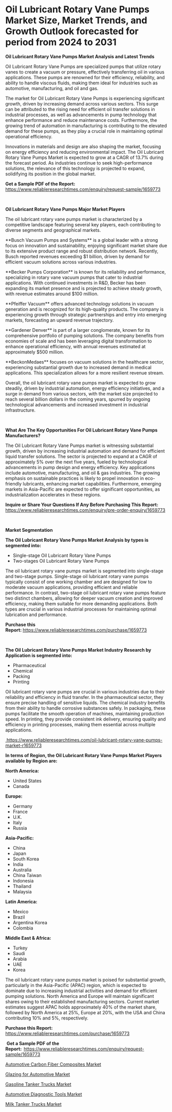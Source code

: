 <p><h1>Oil Lubricant Rotary Vane Pumps Market Size, Market Trends, and Growth Outlook forecasted for period from 2024 to 2031</h1></p><p><strong>Oil Lubricant Rotary Vane Pumps Market Analysis and Latest Trends</strong></p>
<p><p>Oil Lubricant Rotary Vane Pumps are specialized pumps that utilize rotary vanes to create a vacuum or pressure, effectively transferring oil in various applications. These pumps are renowned for their efficiency, reliability, and ability to handle viscous fluids, making them ideal for industries such as automotive, manufacturing, and oil and gas.</p><p>The market for Oil Lubricant Rotary Vane Pumps is experiencing significant growth, driven by increasing demand across various sectors. This surge can be attributed to the rising need for efficient oil transfer solutions in industrial processes, as well as advancements in pump technology that enhance performance and reduce maintenance costs. Furthermore, the growing trend of automation in manufacturing is contributing to the elevated demand for these pumps, as they play a crucial role in maintaining optimal operational efficiency.</p><p>Innovations in materials and design are also shaping the market, focusing on energy efficiency and reducing environmental impact. The Oil Lubricant Rotary Vane Pumps Market is expected to grow at a CAGR of 13.7% during the forecast period. As industries continue to seek high-performance solutions, the relevance of this technology is projected to expand, solidifying its position in the global market.</p></p>
<p><strong>Get a Sample PDF of the Report:&nbsp;</strong> <a href="https://www.reliableresearchtimes.com/enquiry/request-sample/1659773?utm_campaign=1420&utm_medium=2&utm_source=Github&utm_content=ia&utm_term=09122024&utm_id=oil-lubricant-rotary-vane-pumps">https://www.reliableresearchtimes.com/enquiry/request-sample/1659773</a></p>
<p>&nbsp;</p>
<p><strong>Oil Lubricant Rotary Vane Pumps Major Market Players</strong></p>
<p><p>The oil lubricant rotary vane pumps market is characterized by a competitive landscape featuring several key players, each contributing to diverse segments and geographical markets.</p><p>**Busch Vacuum Pumps and Systems** is a global leader with a strong focus on innovation and sustainability, enjoying significant market share due to its extensive product range and robust distribution network. Recently, Busch reported revenues exceeding $1 billion, driven by demand for efficient vacuum solutions across various industries.</p><p>**Becker Pumps Corporation** is known for its reliability and performance, specializing in rotary vane vacuum pumps that cater to industrial applications. With continued investments in R&D, Becker has been expanding its market presence and is projected to achieve steady growth, with revenue estimates around $100 million.</p><p>**Pfeiffer Vacuum** offers advanced technology solutions in vacuum generation and is recognized for its high-quality products. The company is experiencing growth through strategic partnerships and entry into emerging markets, forecasting an upward revenue trajectory.</p><p>**Gardener Denver** is part of a larger conglomerate, known for its comprehensive portfolio of pumping solutions. The company benefits from economies of scale and has been leveraging digital transformation to enhance operational efficiency, with annual revenues estimated at approximately $500 million.</p><p>**BeckonMedaes** focuses on vacuum solutions in the healthcare sector, experiencing substantial growth due to increased demand in medical applications. This specialization allows for a more resilient revenue stream.</p><p>Overall, the oil lubricant rotary vane pumps market is expected to grow steadily, driven by industrial automation, energy efficiency initiatives, and a surge in demand from various sectors, with the market size projected to reach several billion dollars in the coming years, spurred by ongoing technological advancements and increased investment in industrial infrastructure.</p></p>
<p>&nbsp;</p>
<p><strong>What Are The Key Opportunities For Oil Lubricant Rotary Vane Pumps Manufacturers?</strong></p>
<p><p>The Oil Lubricant Rotary Vane Pumps market is witnessing substantial growth, driven by increasing industrial automation and demand for efficient liquid transfer solutions. The sector is projected to expand at a CAGR of approximately 5% over the next five years, fueled by technological advancements in pump design and energy efficiency. Key applications include automotive, manufacturing, and oil & gas industries. The growing emphasis on sustainable practices is likely to propel innovation in eco-friendly lubricants, enhancing market capabilities. Furthermore, emerging markets in Asia-Pacific are expected to offer significant opportunities, as industrialization accelerates in these regions.</p></p>
<p><strong>Inquire or Share Your Questions If Any Before Purchasing This Report:</strong> <a href="https://www.reliableresearchtimes.com/enquiry/pre-order-enquiry/1659773?utm_campaign=1420&utm_medium=2&utm_source=Github&utm_content=ia&utm_term=09122024&utm_id=oil-lubricant-rotary-vane-pumps">https://www.reliableresearchtimes.com/enquiry/pre-order-enquiry/1659773</a></p>
<p>&nbsp;</p>
<p><strong>Market Segmentation</strong></p>
<p><strong>The Oil Lubricant Rotary Vane Pumps Market Analysis by types is segmented into:</strong></p>
<p><ul><li>Single-stage Oil Lubricant Rotary Vane Pumps</li><li>Two-stages Oil Lubricant Rotary Vane Pumps</li></ul></p>
<p><p>The oil lubricant rotary vane pumps market is segmented into single-stage and two-stage pumps. Single-stage oil lubricant rotary vane pumps typically consist of one working chamber and are designed for low to moderate vacuum applications, providing efficient and reliable performance. In contrast, two-stage oil lubricant rotary vane pumps feature two distinct chambers, allowing for deeper vacuum creation and improved efficiency, making them suitable for more demanding applications. Both types are crucial in various industrial processes for maintaining optimal lubrication and performance.</p></p>
<p><strong>Purchase this Report:&nbsp;</strong><a href="https://www.reliableresearchtimes.com/purchase/1659773?utm_campaign=1420&utm_medium=2&utm_source=Github&utm_content=ia&utm_term=09122024&utm_id=oil-lubricant-rotary-vane-pumps">https://www.reliableresearchtimes.com/purchase/1659773</a></p>
<p>&nbsp;</p>
<p><strong>The Oil Lubricant Rotary Vane Pumps Market Industry Research by Application is segmented into:</strong></p>
<p><ul><li>Pharmaceutical</li><li>Chemical</li><li>Packing</li><li>Printing</li></ul></p>
<p><p>Oil lubricant rotary vane pumps are crucial in various industries due to their reliability and efficiency in fluid transfer. In the pharmaceutical sector, they ensure precise handling of sensitive liquids. The chemical industry benefits from their ability to handle corrosive substances safely. In packaging, these pumps facilitate the smooth operation of machines, maintaining production speed. In printing, they provide consistent ink delivery, ensuring quality and efficiency in printing processes, making them essential across multiple applications.</p></p>
<p><a href="https://www.reliableresearchtimes.com/oil-lubricant-rotary-vane-pumps-market-r1659773?utm_campaign=1420&utm_medium=2&utm_source=Github&utm_content=ia&utm_term=09122024&utm_id=oil-lubricant-rotary-vane-pumps">&nbsp;https://www.reliableresearchtimes.com/oil-lubricant-rotary-vane-pumps-market-r1659773</a></p>
<p><strong>In terms of Region, the Oil Lubricant Rotary Vane Pumps Market Players available by Region are:</strong></p>
<p>
    <p> <strong> North America: </strong>
        <ul>
            <li>United States</li>
            <li>Canada</li>
        </ul>
        </p> 
    <p> <strong> Europe: </strong>
        <ul>
            <li>Germany</li>
            <li>France</li>
            <li>U.K.</li>
            <li>Italy</li>
            <li>Russia</li>
        </ul>
        </p> 
    <p> <strong> Asia-Pacific: </strong>
        <ul>
            <li>China</li>
            <li>Japan</li>
            <li>South Korea</li>
            <li>India</li>
            <li>Australia</li>
            <li>China Taiwan</li>
            <li>Indonesia</li>
            <li>Thailand</li>
            <li>Malaysia</li>
        </ul>
        </p> 
    <p> <strong> Latin America: </strong>
        <ul>
            <li>Mexico</li>
            <li>Brazil</li>
            <li>Argentina Korea</li>
            <li>Colombia</li>
        </ul>
        </p> 
    <p> <strong> Middle East & Africa: </strong>
        <ul>
            <li>Turkey</li>
            <li>Saudi</li>
            <li>Arabia</li>
            <li>UAE</li>
            <li>Korea</li>
        </ul>
    </p>
    </p>
<p><p>The oil lubricant rotary vane pumps market is poised for substantial growth, particularly in the Asia-Pacific (APAC) region, which is expected to dominate due to increasing industrial activities and demand for efficient pumping solutions. North America and Europe will maintain significant shares owing to their established manufacturing sectors. Current market estimates suggest APAC holds approximately 40% of the market share, followed by North America at 25%, Europe at 20%, with the USA and China contributing 10% and 5%, respectively.</p></p>
<p><strong>Purchase this Report: </strong><a href="https://www.reliableresearchtimes.com/purchase/1659773?utm_campaign=1420&utm_medium=2&utm_source=Github&utm_content=ia&utm_term=09122024&utm_id=oil-lubricant-rotary-vane-pumps">https://www.reliableresearchtimes.com/purchase/1659773</a></p>
<p>&nbsp;<strong>Get a Sample PDF of the Report:&nbsp;&nbsp;</strong><a href="https://www.reliableresearchtimes.com/enquiry/request-sample/1659773?utm_campaign=1420&utm_medium=2&utm_source=Github&utm_content=ia&utm_term=09122024&utm_id=oil-lubricant-rotary-vane-pumps">https://www.reliableresearchtimes.com/enquiry/request-sample/1659773</a></p>
<p><strong></strong></p>
<p><p><a href="https://www.linkedin.com/pulse/expert-analysis-automotive-carbon-fiber-composites-market-wpycf?utm_campaign=1420&utm_medium=2&utm_source=Github&utm_content=ia&utm_term=09122024&utm_id=oil-lubricant-rotary-vane-pumps">Automotive Carbon Fiber Composites Market</a></p><p><a href="https://www.linkedin.com/pulse/research-report-value-market-segmentation-share-analysis-glazing-zpimf?utm_campaign=1420&utm_medium=2&utm_source=Github&utm_content=ia&utm_term=09122024&utm_id=oil-lubricant-rotary-vane-pumps">Glazing for Automotive Market</a></p><p><a href="https://www.linkedin.com/pulse/gasoline-tanker-trucks-market-research-2024-2031-growth-hpdff?utm_campaign=1420&utm_medium=2&utm_source=Github&utm_content=ia&utm_term=09122024&utm_id=oil-lubricant-rotary-vane-pumps">Gasoline Tanker Trucks Market</a></p><p><a href="https://www.linkedin.com/pulse/automotive-diagnostic-tools-market-analysis-shows-detailed-thhkf?utm_campaign=1420&utm_medium=2&utm_source=Github&utm_content=ia&utm_term=09122024&utm_id=oil-lubricant-rotary-vane-pumps">Automotive Diagnostic Tools Market</a></p><p><a href="https://www.linkedin.com/pulse/milk-tanker-trucks-market-sizeshare-recent-development-sales-dvn8f?utm_campaign=1420&utm_medium=2&utm_source=Github&utm_content=ia&utm_term=09122024&utm_id=oil-lubricant-rotary-vane-pumps">Milk Tanker Trucks Market</a></p></p>